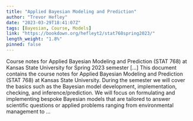 ```yaml
---
title: "Applied Bayesian Modeling and Prediction"
author: "Trevor Hefley"
date: "2023-03-29T18:41:07Z"
tags: [Bayesian, Course, Models]
link: "https://bookdown.org/hefleyt2/stat768spring2023/"
length_weight: "1.8%"
pinned: false
---
```


Course notes for Applied Bayesian Modeling and Prediction (STAT 768) at Kansas State University for Spring 2023 semester [...] This document contains the course notes for Applied Bayesian Modeling and Prediction (STAT 768) at Kansas State University. During the semester we will cover the basics such as the Bayesian model development, implementation, checking, and inference/prediction. We will focus on formulating and implementing bespoke Bayesian models that are tailored to answer scientific questions or applied problems ranging from environmental management to ...

